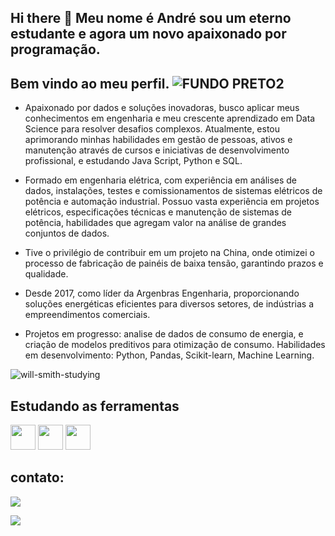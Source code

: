 ## Hi there 👋 Meu  nome é André sou um eterno estudante e agora um novo apaixonado por programação.
## Bem vindo ao meu perfil.           ![FUNDO PRETO2](https://github.com/user-attachments/assets/a9c10b08-a8c7-4771-bc22-2dc1e1992ed1)

- Apaixonado por dados e soluções inovadoras, busco aplicar meus conhecimentos em engenharia e meu crescente aprendizado em Data Science para resolver desafios complexos. Atualmente, estou aprimorando minhas habilidades em gestão de pessoas, ativos e manutenção através de cursos e iniciativas de desenvolvimento profissional, e estudando Java Script, Python e SQL.

- Formado em engenharia elétrica, com experiência em análises de dados, instalações, testes e comissionamentos de sistemas elétricos de potência e automação industrial. Possuo vasta experiência em projetos elétricos, especificações técnicas e manutenção de sistemas de potência, habilidades que agregam valor na análise de grandes conjuntos de dados.

- Tive o privilégio de contribuir em um projeto na China, onde otimizei o processo de fabricação de painéis de baixa tensão, garantindo prazos e qualidade.

- Desde 2017, como líder da Argenbras Engenharia, proporcionando soluções energéticas eficientes para diversos setores, de indústrias a empreendimentos comerciais.

- Projetos em progresso: analise de dados de consumo de energia, e criação de modelos preditivos para otimização de consumo.
Habilidades em desenvolvimento: Python, Pandas, Scikit-learn, Machine Learning.


![will-smith-studying](https://github.com/user-attachments/assets/a0d203df-716b-4dd2-9cd7-622ed3ab804a)

## Estudando as ferramentas 
<img src="https://cdn.jsdelivr.net/gh/devicons/devicon@latest/icons/azuresqldatabase/azuresqldatabase-original.svg" width="40" height="40" /> <img src="https://cdn.jsdelivr.net/gh/devicons/devicon@latest/icons/python/python-original-wordmark.svg" width="40" height="40" /> <img src="https://cdn.jsdelivr.net/gh/devicons/devicon@latest/icons/javascript/javascript-original.svg" width="40" height="40" />

## contato:

<a href="https://www.linkedin.com/in/andresantiagooficial" target="_blank"><img loading="lazy" src="https://img.shields.io/badge/-LinkedIn-%230077B5?style=for-the-badge&logo=linkedin&logoColor=white" target="_blank"></a>   
</div>
<a href = "andresanthiago@gmail.com"><img loading="lazy" src="https://img.shields.io/badge/Gmail-D14836?style=for-the-badge&logo=gmail&logoColor=white" target="_blank"></a>

